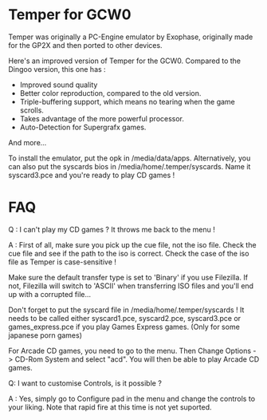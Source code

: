 Temper for GCW0
===============

Temper was originally a PC-Engine emulator by Exophase,
originally made for the GP2X and then ported to other devices.

Here's an improved version of Temper for the GCW0.
Compared to the Dingoo version, this one has :
- Improved sound quality
- Better color reproduction, compared to the old version.
- Triple-buffering support, which means no tearing when the game scrolls.
- Takes advantage of the more powerful processor.
- Auto-Detection for Supergrafx games.

And more...

To install the emulator, put the opk in /media/data/apps.
Alternatively, you can also put the syscards bios in /media/home/.temper/syscards.
Name it syscard3.pce and you're ready to play CD games !

FAQ
====

Q :  I can't play my CD games ? It throws me back to the menu !

A : First of all, make sure you pick up the cue file, not the iso file.
Check the cue file and see if the path to the iso is correct.
Check the case of the iso file as Temper is case-sensitive !

Make sure the default transfer type is set to 'Binary' if you use Filezilla.
If not, Filezilla will switch to 'ASCII' when transferring ISO files and you'll end up 
with a corrupted file...

Don't forget to put the syscard file in /media/home/.temper/syscards !
It needs to be called either syscard1.pce, syscard2.pce, syscard3.pce
or games_express.pce if you play Games Express games. 
(Only for some japanese porn games)

For Arcade CD games, you need to go to the menu.
Then Change Options -> CD-Rom System and select "acd".
You will then be able to play Arcade CD games.

Q: I want to customise Controls, is it possible ?

A : Yes, simply go to Configure pad in the menu and change the controls to your liking.
Note that rapid fire at this time is not yet suported.
